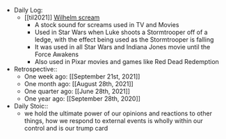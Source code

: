 - Daily Log:
    - [[til2021]] [Wilhelm scream](https://en.wikipedia.org/wiki/Wilhelm_scream)
        - A stock sound for screams used in TV and Movies
        - Used in Star Wars when Luke shoots a Stormtrooper off of a ledge, with the effect being used as the Stormtrooper is falling
        - It was used in all Star Wars and Indiana Jones movie until the Force Awakens
        - Also used in Pixar movies and games like Red Dead Redemption
- Retrospective::
    - One week ago: [[September 21st, 2021]]
    - One month ago: [[August 28th, 2021]]
    - One quarter ago: [[June 28th, 2021]]
    - One year ago: [[September 28th, 2020]]
- Daily Stoic::
    - we hold the ultimate power of our opinions and reactions to other things, how we respond to external events is wholly within our control and is our trump card
